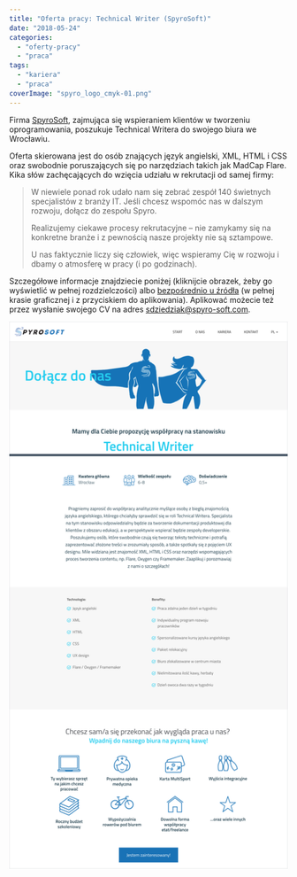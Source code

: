 ```yaml
---
title: "Oferta pracy: Technical Writer (SpyroSoft)"
date: "2018-05-24"
categories: 
  - "oferty-pracy"
  - "praca"
tags: 
  - "kariera"
  - "praca"
coverImage: "spyro_logo_cmyk-01.png"
---
```


Firma [SpyroSoft](http://www.spyro-soft.com/pl/start/), zajmująca się wspieraniem klientów w tworzeniu oprogramowania, poszukuje Technical Writera do swojego biura we Wrocławiu.

Oferta skierowana jest do osób znających język angielski, XML, HTML i CSS oraz swobodnie poruszających się po narzędziach takich jak MadCap Flare. Kika słów zachęcających do wzięcia udziału w rekrutacji od samej firmy:

> W niewiele ponad rok udało nam się zebrać zespół 140 świetnych specjalistów z branży IT. Jeśli chcesz wspomóc nas w dalszym rozwoju, dołącz do zespołu Spyro.
> 
> Realizujemy ciekawe procesy rekrutacyjne – nie zamykamy się na konkretne branże i z pewnością nasze projekty nie są sztampowe.
> 
> U nas faktycznie liczy się człowiek, więc wspieramy Cię w rozwoju i dbamy o atmosferę w pracy (i po godzinach).

Szczegółowe informacje znajdziecie poniżej (kliknijcie obrazek, żeby go wyświetlić w pełnej rozdzielczości) albo [bezpośrednio u źródła](http://www.spyro-soft.com/pl/career/technical-writer/) (w pełnej krasie graficznej i z przyciskiem do aplikowania). Aplikować możecie też przez wysłanie swojego CV na adres [sdziedziak@spyro-soft.com](mailto:sdziedziak@spyro-soft.com).

[![](images/spyrosoft_tech_writer.png)](http://techwriter.pl/wp-content/uploads/2018/05/spyrosoft_tech_writer.png)
